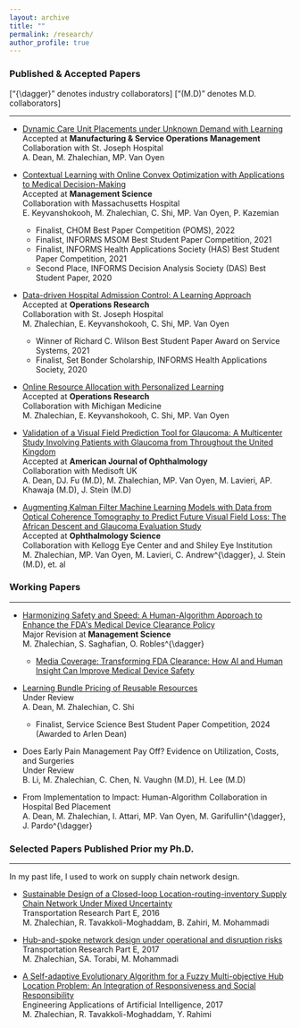 ```yaml
---
layout: archive
title: ""
permalink: /research/
author_profile: true
---
```


### Published & Accepted Papers
[“{\dagger}” denotes industry collaborators] [“(M.D)” denotes M.D. collaborators]

___
* [Dynamic Care Unit Placements under Unknown Demand with Learning](https://papers.ssrn.com/sol3/papers.cfm?abstract_id=4120841)  
Accepted at **Manufacturing & Service Operations Management**  
Collaboration with St. Joseph Hospital    
A. Dean, M. Zhalechian, MP. Van Oyen  

* [Contextual Learning with Online Convex Optimization with Applications to Medical Decision-Making](https://papers.ssrn.com/sol3/papers.cfm?abstract_id=3501316)  
Accepted at **Management Science**  
Collaboration with Massachusetts Hospital  
E. Keyvanshokooh, M. Zhalechian, C. Shi, MP. Van Oyen, P. Kazemian  
  * <span style="color:#black">Finalist, CHOM Best Paper Competition (POMS), 2022 </span>
  * <span style="color:#black">Finalist, INFORMS MSOM Best Student Paper Competition, 2021 </span>
  * <span style="color:#black">Finalist, INFORMS Health Applications Society (HAS) Best Student Paper Competition, 2021 </span>
  * <span style="color:#black">Second Place, INFORMS Decision Analysis Society (DAS) Best Student Paper, 2020 </span>  
  
* [Data-driven Hospital Admission Control: A Learning Approach](https://papers.ssrn.com/sol3/papers.cfm?abstract_id=3653433)  
Accepted at **Operations Research**  
Collaboration with St. Joseph Hospital  
M. Zhalechian, E. Keyvanshokooh, C. Shi, MP. Van Oyen  
  * <span style="color:#black">Winner of Richard C. Wilson Best Student Paper Award on Service Systems, 2021 </span>
  * <span style="color:#black">Finalist, Set Bonder Scholarship, INFORMS Health Applications Society, 2020 </span>  
  
* [Online Resource Allocation with Personalized Learning](https://papers.ssrn.com/sol3/papers.cfm?abstract_id=3538509)  
Accepted at **Operations Research**  
Collaboration with Michigan Medicine  
M. Zhalechian, E. Keyvanshokooh, C. Shi, MP. Van Oyen  

* [Validation of a Visual Field Prediction Tool for Glaucoma: A Multicenter Study Involving Patients with Glaucoma from Throughout the United Kingdom](https://www.sciencedirect.com/science/article/abs/pii/S0002939425000212)         
Accepted at **American Journal of Ophthalmology**   
Collaboration with Medisoft UK    
A. Dean, DJ. Fu (M.D), M. Zhalechian, MP. Van Oyen, M. Lavieri, AP. Khawaja (M.D), J. Stein (M.D) 

* [Augmenting Kalman Filter Machine Learning Models with Data from Optical Coherence Tomography to Predict Future Visual Field Loss: The African Descent and Glaucoma Evaluation Study](https://www.sciencedirect.com/science/article/pii/S2666914521000890)  
Accepted at **Ophthalmology Science**  
Collaboration with Kellogg Eye Center and and Shiley Eye Institution    
M. Zhalechian, MP. Van Oyen, M. Lavieri, C. Andrew^{\dagger}, J. Stein (M.D), et. al    


### Working Papers
___  
* [Harmonizing Safety and Speed: A Human-Algorithm Approach to Enhance the FDA's Medical Device Clearance Policy](https://papers.ssrn.com/sol3/papers.cfm?abstract_id=4863134)   
Major Revision at **Management Science**    
M. Zhalechian, S. Saghafian, O. Robles^{\dagger}
  * <span style="color:#black">[Media Coverage: Transforming FDA Clearance: How AI and Human Insight Can Improve Medical Device Safety](https://www.devdiscourse.com/article/health/3021077-transforming-fda-clearance-how-ai-and-human-insight-can-improve-medical-device-safety) </span>  

* [Learning Bundle Pricing of Reusable Resources](https://papers.ssrn.com/sol3/papers.cfm?abstract_id=4952453)      
Under Review     
A. Dean, M. Zhalechian, C. Shi    
    * <span style="color:#black">Finalist, Service Science Best Student Paper Competition, 2024 (Awarded to Arlen Dean) </span>  
    
* Does Early Pain Management Pay Off? Evidence on Utilization, Costs, and Surgeries   
Under Review     
B. Li, M. Zhalechian, C. Chen, N. Vaughn (M.D), H. Lee (M.D) 

* From Implementation to Impact: Human-Algorithm Collaboration in Hospital Bed Placement    
A. Dean, M. Zhalechian, I. Attari, MP. Van Oyen, M. Garifullin^{\dagger}, J. Pardo^{\dagger} 


<!--
### In Progress
___  

* Interpretable Design of Multi-Agent Reinforcement Learning      
  with Soroush Saghafian and Yoshimi Fukuoka
  
* Patient-to-Bed Placement Optimization: Improving Coordination for a Hospital Command Center  
  with Arlen Dean, Iman Attari, Max Garifullin (Industry collaborator), Jennifer Pardo (Industry collaborator), Mark Van Oyen   
  * <span style="color:#black">Implemented at Michigan Medicine </span>  
  * <span style="color:#black">Accepted at Michigan Medicine Quality Month Symposium </span> 

* Batching and Optimal Personalized Resource Allocation  
  with Yiding Feng and Arlen Dean  
  
* The Impact of Early Referral on Overtreatment and Healthcare Waste: Evidence from Pain Management Practices  
  with Buyun Li, Jonathan Helm, and Nick Vaughn (M.D)   
-->

### Selected Papers Published Prior my Ph.D.
___
In my past life, I used to work on supply chain network design. 

* [Sustainable Design of a Closed-loop Location-routing-inventory Supply Chain Network Under Mixed Uncertainty](https://doi.org/10.1016/j.tre.2016.02.011)  
Transportation Research Part E, 2016   
M. Zhalechian, R. Tavakkoli-Moghaddam, B. Zahiri, M. Mohammadi 

* [Hub-and-spoke network design under operational and disruption risks](https://doi.org/10.1016/j.tre.2017.11.001)  
Transportation Research Part E, 2017   
M. Zhalechian, SA. Torabi, M. Mohammadi    

* [A Self-adaptive Evolutionary Algorithm for a Fuzzy Multi-objective Hub Location Problem: An Integration of Responsiveness and Social Responsibility](https://doi.org/10.1016/j.engappai.2017.03.006)  
Engineering Applications of Artificial Intelligence, 2017  
M. Zhalechian, R. Tavakkoli-Moghaddam, Y. Rahimi
